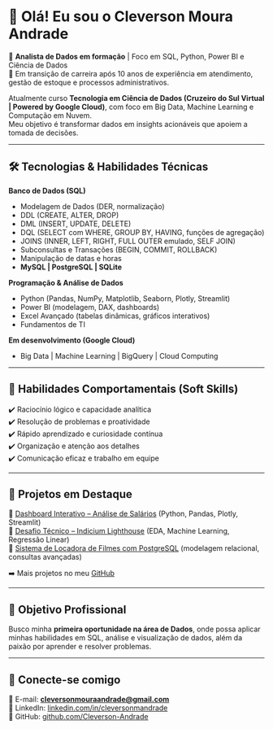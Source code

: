 # 👋 Olá! Eu sou o Cleverson Moura Andrade  

🎯 **Analista de Dados em formação** | Foco em SQL, Python, Power BI e Ciência de Dados  
🚀 Em transição de carreira após 10 anos de experiência em atendimento, gestão de estoque e processos administrativos.  

Atualmente curso **Tecnologia em Ciência de Dados (Cruzeiro do Sul Virtual | Powered by Google Cloud)**, com foco em Big Data, Machine Learning e Computação em Nuvem.  
Meu objetivo é transformar dados em insights acionáveis que apoiem a tomada de decisões.  

---

## 🛠️ Tecnologias & Habilidades Técnicas  

**Banco de Dados (SQL)**  
- Modelagem de Dados (DER, normalização)  
- DDL (CREATE, ALTER, DROP)  
- DML (INSERT, UPDATE, DELETE)  
- DQL (SELECT com WHERE, GROUP BY, HAVING, funções de agregação)  
- JOINS (INNER, LEFT, RIGHT, FULL OUTER emulado, SELF JOIN)  
- Subconsultas e Transações (BEGIN, COMMIT, ROLLBACK)  
- Manipulação de datas e horas  
- **MySQL | PostgreSQL | SQLite**  

**Programação & Análise de Dados**  
- Python (Pandas, NumPy, Matplotlib, Seaborn, Plotly, Streamlit)  
- Power BI (modelagem, DAX, dashboards)  
- Excel Avançado (tabelas dinâmicas, gráficos interativos)  
- Fundamentos de TI  

**Em desenvolvimento (Google Cloud)**  
- Big Data | Machine Learning | BigQuery | Cloud Computing  

---

## 🌟 Habilidades Comportamentais (Soft Skills)  
✔️ Raciocínio lógico e capacidade analítica  
✔️ Resolução de problemas e proatividade  
✔️ Rápido aprendizado e curiosidade contínua  
✔️ Organização e atenção aos detalhes  
✔️ Comunicação eficaz e trabalho em equipe  

---

## 📂 Projetos em Destaque  
🔹 [Dashboard Interativo – Análise de Salários](https://imersao-dados-com-python-alura.streamlit.app/) (Python, Pandas, Plotly, Streamlit)  
🔹 [Desafio Técnico – Indicium Lighthouse](https://github.com/Cleverson-Andrade) (EDA, Machine Learning, Regressão Linear)  
🔹 [Sistema de Locadora de Filmes com PostgreSQL](https://github.com/Cleverson-Andrade) (modelagem relacional, consultas avançadas)  

➡️ Mais projetos no meu [GitHub](https://github.com/Cleverson-Andrade)  

---

## 🎯 Objetivo Profissional  
Busco minha **primeira oportunidade na área de Dados**, onde possa aplicar minhas habilidades em SQL, análise e visualização de dados, além da paixão por aprender e resolver problemas.  

---

## 🔗 Conecte-se comigo  
📩 E-mail: **cleversonmouraandrade@gmail.com**  
💼 LinkedIn: [linkedin.com/in/cleversonmandrade](https://www.linkedin.com/in/cleversonmandrade/)  
🐙 GitHub: [github.com/Cleverson-Andrade](https://github.com/Cleverson-Andrade)  
